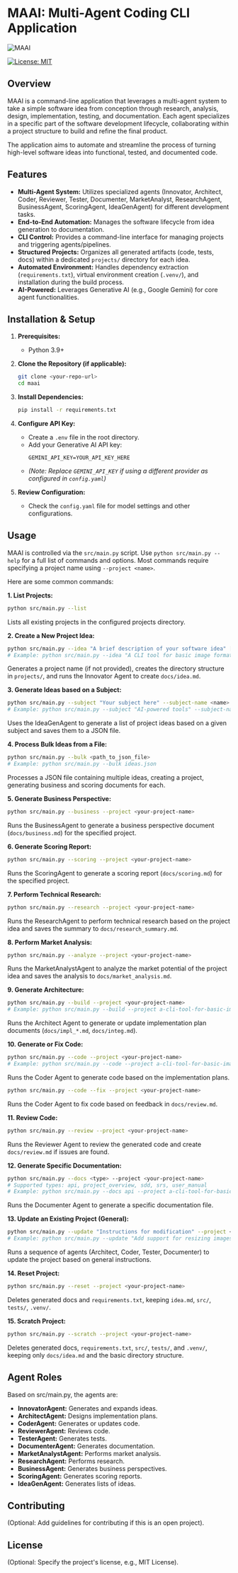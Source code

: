 # MAAI: Multi-Agent Coding CLI Application
![MAAI](maai.jpg)

[![License: MIT](https://img.shields.io/badge/License-MIT-yellow.svg)](https://opensource.org/licenses/MIT) <!-- Optional: Add a license badge if applicable -->

## Overview

MAAI is a command-line application that leverages a multi-agent system to take a simple software idea from conception through research, analysis, design, implementation, testing, and documentation. Each agent specializes in a specific part of the software development lifecycle, collaborating within a project structure to build and refine the final product.

The application aims to automate and streamline the process of turning high-level software ideas into functional, tested, and documented code.

## Features

*   **Multi-Agent System:** Utilizes specialized agents (Innovator, Architect, Coder, Reviewer, Tester, Documenter, MarketAnalyst, ResearchAgent, BusinessAgent, ScoringAgent, IdeaGenAgent) for different development tasks.
*   **End-to-End Automation:** Manages the software lifecycle from idea generation to documentation.
*   **CLI Control:** Provides a command-line interface for managing projects and triggering agents/pipelines.
*   **Structured Projects:** Organizes all generated artifacts (code, tests, docs) within a dedicated `projects/` directory for each idea.
*   **Automated Environment:** Handles dependency extraction (`requirements.txt`), virtual environment creation (`.venv/`), and installation during the build process.
*   **AI-Powered:** Leverages Generative AI (e.g., Google Gemini) for core agent functionalities.

## Installation & Setup

1.  **Prerequisites:**
    *   Python 3.9+

2.  **Clone the Repository (if applicable):**
    ```bash
    git clone <your-repo-url>
    cd maai
    ```

3.  **Install Dependencies:**
    ```bash
    pip install -r requirements.txt
    ```

4.  **Configure API Key:**
    *   Create a `.env` file in the root directory.
    *   Add your Generative AI API key:
        ```
        GEMINI_API_KEY=YOUR_API_KEY_HERE
        ```
    *   *(Note: Replace `GEMINI_API_KEY` if using a different provider as configured in `config.yaml`)*

5.  **Review Configuration:**
    *   Check the `config.yaml` file for model settings and other configurations.

## Usage

MAAI is controlled via the `src/main.py` script. Use `python src/main.py --help` for a full list of commands and options. Most commands require specifying a project name using `--project <name>`.

Here are some common commands:

**1. List Projects:**

```bash
python src/main.py --list
```
Lists all existing projects in the configured projects directory.

**2. Create a New Project Idea:**

```bash
python src/main.py --idea "A brief description of your software idea" [--project <name>]
# Example: python src/main.py --idea "A CLI tool for basic image format conversion"
```
Generates a project name (if not provided), creates the directory structure in `projects/`, and runs the Innovator Agent to create `docs/idea.md`.

**3. Generate Ideas based on a Subject:**

```bash
python src/main.py --subject "Your subject here" --subject-name <name> --num-ideas <number>
# Example: python src/main.py --subject "AI-powered tools" --subject-name ai_tools --num-ideas 10
```
Uses the IdeaGenAgent to generate a list of project ideas based on a given subject and saves them to a JSON file.

**4. Process Bulk Ideas from a File:**

```bash
python src/main.py --bulk <path_to_json_file>
# Example: python src/main.py --bulk ideas.json
```
Processes a JSON file containing multiple ideas, creating a project, generating business and scoring documents for each.

**5. Generate Business Perspective:**

```bash
python src/main.py --business --project <your-project-name>
```
Runs the BusinessAgent to generate a business perspective document (`docs/business.md`) for the specified project.

**6. Generate Scoring Report:**

```bash
python src/main.py --scoring --project <your-project-name>
```
Runs the ScoringAgent to generate a scoring report (`docs/scoring.md`) for the specified project.

**7. Perform Technical Research:**

```bash
python src/main.py --research --project <your-project-name>
```
Runs the ResearchAgent to perform technical research based on the project idea and saves the summary to `docs/research_summary.md`.

**8. Perform Market Analysis:**

```bash
python src/main.py --analyze --project <your-project-name>
```
Runs the MarketAnalystAgent to analyze the market potential of the project idea and saves the analysis to `docs/market_analysis.md`.

**9. Generate Architecture:**

```bash
python src/main.py --build --project <your-project-name>
# Example: python src/main.py --build --project a-cli-tool-for-basic-image...
```
Runs the Architect Agent to generate or update implementation plan documents (`docs/impl_*.md`, `docs/integ.md`).

**10. Generate or Fix Code:**

```bash
python src/main.py --code --project <your-project-name>
# Example: python src/main.py --code --project a-cli-tool-for-basic-image...
```
Runs the Coder Agent to generate code based on the implementation plans.

```bash
python src/main.py --code --fix --project <your-project-name>
```
Runs the Coder Agent to fix code based on feedback in `docs/review.md`.

**11. Review Code:**

```bash
python src/main.py --review --project <your-project-name>
```
Runs the Reviewer Agent to review the generated code and create `docs/review.md` if issues are found.

**12. Generate Specific Documentation:**

```bash
python src/main.py --docs <type> --project <your-project-name>
# Supported types: api, project_overview, sdd, srs, user_manual
# Example: python src/main.py --docs api --project a-cli-tool-for-basic-image...
```
Runs the Documenter Agent to generate a specific documentation file.

**13. Update an Existing Project (General):**

```bash
python src/main.py --update "Instructions for modification" --project <your-project-name>
# Example: python src/main.py --update "Add support for resizing images" --project a-cli-tool-for-basic-image...
```
Runs a sequence of agents (Architect, Coder, Tester, Documenter) to update the project based on general instructions.

**14. Reset Project:**

```bash
python src/main.py --reset --project <your-project-name>
```
Deletes generated docs and `requirements.txt`, keeping `idea.md`, `src/`, `tests/`, `.venv/`.

**15. Scratch Project:**

```bash
python src/main.py --scratch --project <your-project-name>
```
Deletes generated docs, `requirements.txt`, `src/`, `tests/`, and `.venv/`, keeping only `docs/idea.md` and the basic directory structure.

## Agent Roles

Based on src/main.py, the agents are:

*   **InnovatorAgent:** Generates and expands ideas.
*   **ArchitectAgent:** Designs implementation plans.
*   **CoderAgent:** Generates or updates code.
*   **ReviewerAgent:** Reviews code.
*   **TesterAgent:** Generates tests.
*   **DocumenterAgent:** Generates documentation.
*   **MarketAnalystAgent:** Performs market analysis.
*   **ResearchAgent:** Performs research.
*   **BusinessAgent:** Generates business perspectives.
*   **ScoringAgent:** Generates scoring reports.
*   **IdeaGenAgent:** Generates lists of ideas.

## Contributing

(Optional: Add guidelines for contributing if this is an open project).

## License

(Optional: Specify the project's license, e.g., MIT License).
